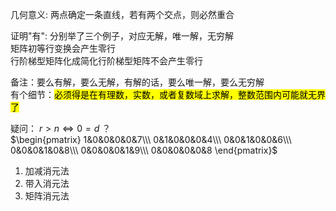 几何意义: 两点确定一条直线，若有两个交点，则必然重合  
  
证明"有": 分别举了三个例子，对应无解，唯一解，无穷解  
矩阵初等行变换会产生零行  
行阶梯型矩阵化成简化行阶梯型矩阵不会产生零行  
  
备注：要么有解，要么无解，有解的话，要么唯一解，要么无穷解  
有个细节：<mark>必须得是在有理数，实数，或者复数域上求解，整数范围内可能就无界了</mark>  
  
疑问： $r>n\Leftrightarrow0=d$ ？  
$\begin{pmatrix}  
1&0&0&0&0&7\\\  
0&1&0&0&0&4\\\  
0&0&1&0&0&6\\\  
0&0&0&1&0&8\\\  
0&0&0&0&1&9\\\  
0&0&0&0&0&8  
\end{pmatrix}$  
  
1. 加减消元法  
2. 带入消元法  
3. 矩阵消元法  
